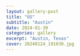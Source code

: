```yaml
---
layout: gallery-post
title: "US"
subtitle: "Austin"
date: 2024-01-30
categories: gallery
excerpt: "Austin, Texas"
cover: 20240124_191030.jpg
---
```

